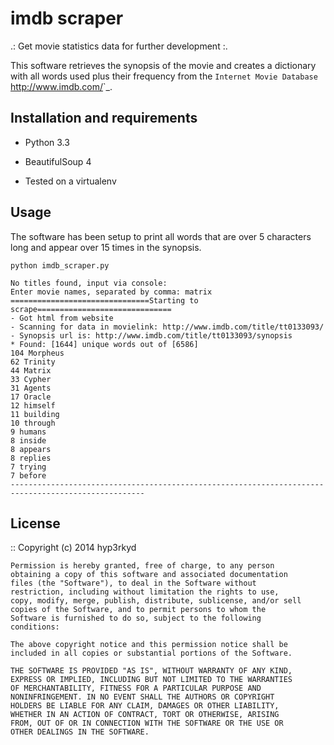 imdb scraper 
=================================================================

.: Get movie statistics data for further development :.

This software retrieves the synopsis of the movie and creates a dictionary with all words used plus their frequency 
from the `Internet Movie Database `<http://www.imdb.com/>`_.


Installation and requirements
-----------------------------

- Python 3.3
- BeautifulSoup 4

- Tested on a virtualenv 


Usage
-----

The software has been setup to print all words that are over 5 characters long and appear over 15 times in the synopsis.

    python imdb_scraper.py
    
    No titles found, input via console:
    Enter movie names, separated by comma: matrix
    ===============================Starting to scrape==============================
    - Got html from website
    - Scanning for data in movielink: http://www.imdb.com/title/tt0133093/
    - Synopsis url is: http://www.imdb.com/title/tt0133093/synopsis
    * Found: [1644] unique words out of [6586]
    104 Morpheus
    62 Trinity
    44 Matrix
    33 Cypher
    31 Agents
    17 Oracle
    12 himself
    11 building
    10 through
    9 humans
    8 inside
    8 appears
    8 replies
    7 trying
    7 before
    ----------------------------------------------------------------------------------------------------
    
License
-------
::
    Copyright (c) 2014 hyp3rkyd
   
    Permission is hereby granted, free of charge, to any person
    obtaining a copy of this software and associated documentation
    files (the "Software"), to deal in the Software without
    restriction, including without limitation the rights to use,
    copy, modify, merge, publish, distribute, sublicense, and/or sell
    copies of the Software, and to permit persons to whom the
    Software is furnished to do so, subject to the following
    conditions:
   
    The above copyright notice and this permission notice shall be
    included in all copies or substantial portions of the Software.
   
    THE SOFTWARE IS PROVIDED "AS IS", WITHOUT WARRANTY OF ANY KIND,
    EXPRESS OR IMPLIED, INCLUDING BUT NOT LIMITED TO THE WARRANTIES
    OF MERCHANTABILITY, FITNESS FOR A PARTICULAR PURPOSE AND
    NONINFRINGEMENT. IN NO EVENT SHALL THE AUTHORS OR COPYRIGHT
    HOLDERS BE LIABLE FOR ANY CLAIM, DAMAGES OR OTHER LIABILITY,
    WHETHER IN AN ACTION OF CONTRACT, TORT OR OTHERWISE, ARISING
    FROM, OUT OF OR IN CONNECTION WITH THE SOFTWARE OR THE USE OR
    OTHER DEALINGS IN THE SOFTWARE.
